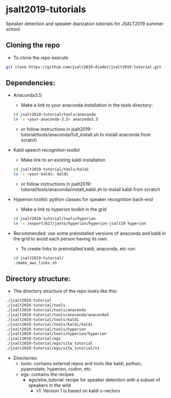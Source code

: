 # jsalt2019-tutorials

Speaker detection and speaker diarization tutorials for JSALT2019 summer school

## Cloning the repo

- To clone the repo execute
```bash
git clone https://github.com/jsalt2019-diadet/jsalt2019-tutorial.git
```


## Dependencies:
  - Anaconda3.5:
     - Make a link to your anaconda installation in the tools directory:
     ```bash
     cd jsalt2019-tutorial/tools/anaconda
     ln -s <your-anaconda-3.5> anaconda3.5
     ```
     - or follow instructions in jsalt2019-tutorial/tools/anaconda/full_install.sh to install anaconda from scratch
  - Kaldi speech recognition toolkit
     - Make link to an existing kaldi installation
     ```bash
     cd jsalt2019-tutorial/tools/kaldi
     ln -s <your-kaldi> kaldi
     ```
     - or follow instructions in jsalt2019-tutorial/tools/anaconda/install_kaldi.sh to install kaldi from scratch

  - Hyperion toolkit: python classes for speaker recognition back-end
     - Make a link to hyperion toolkit in the grid
     ```bash
     cd jsalt2019-tutorial/tools/hyperion
     ln -s /export/b17/janto/hyperion/hyperion-jsalt19 hyperion
     ```
  - Recommended: use some preinstalled versions of anaconda and kaldi in the grid to avoid each person having its own.
     - To create links to preinstalled kaldi, anaconda, etc run:
     ```bash
     cd jsalt2019-tutorial/
     ./make_aws_links.sh
     ```
     
## Directory structure:
 - The directory structure of the repo looks like this:
```bash
./jsalt2019-tutorial
./jsalt2019-tutorial/tools
./jsalt2019-tutorial/tools/anaconda
./jsalt2019-tutorial/tools/anaconda/anaconda3
./jsalt2019-tutorial/tools/kaldi
./jsalt2019-tutorial/tools/kaldi/kaldi
./jsalt2019-tutorial/tools/hyperion
./jsalt2019-tutorial/tools/hyperion/hyperion
./jsalt2019-tutorial/egs
./jsalt2019-tutorial/egs/sitw_tutorial
./jsalt2019-tutorial/egs/sitw_tutorial/v1
```
 - Directories:
    - tools: contains external repos and tools like kaldi, python, pyannotate, hyperion, cudnn, etc.
    - egs: contains the recipes
       - egs/sitw_tutorial: recipe for speaker detection with a subset of speakers in the wild
          - v1: Version 1 is based on kaldi x-vectors



